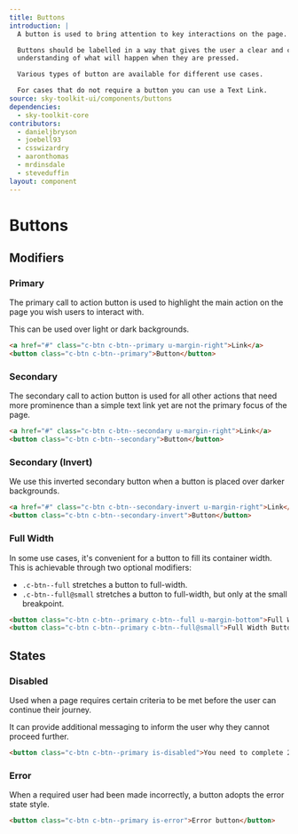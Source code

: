 ```yaml
---
title: Buttons
introduction: |
  A button is used to bring attention to key interactions on the page.

  Buttons should be labelled in a way that gives the user a clear and concise
  understanding of what will happen when they are pressed.

  Various types of button are available for different use cases.

  For cases that do not require a button you can use a Text Link.
source: sky-toolkit-ui/components/buttons
dependencies:
  - sky-toolkit-core
contributors:
  - danieljbryson
  - joebell93
  - csswizardry
  - aaronthomas
  - mrdinsdale
  - steveduffin
layout: component
---
```


# Buttons

## Modifiers

### Primary

The primary call to action button is used to highlight the main action on the
page you wish users to interact with.

This can be used over light or dark backgrounds.

```html
<a href="#" class="c-btn c-btn--primary u-margin-right">Link</a>
<button class="c-btn c-btn--primary">Button</button>
```

### Secondary

The secondary call to action button is used for all other actions that need more prominence than a simple text link yet are not the primary focus of the page.

```html
<a href="#" class="c-btn c-btn--secondary u-margin-right">Link</a>
<button class="c-btn c-btn--secondary">Button</button>
```

### Secondary (Invert)

We use this inverted secondary button when a button is placed over darker
backgrounds.

```html { "theme": "dark" }
<a href="#" class="c-btn c-btn--secondary-invert u-margin-right">Link</a>
<button class="c-btn c-btn--secondary-invert">Button</button>
```

### Full Width

In some use cases, it's convenient for a button to fill its container width.
This is achievable through two optional modifiers:

  * `.c-btn--full` stretches a button to full-width.
  * `.c-btn--full@small` stretches a button to full-width, but only at the small
    breakpoint.

```html
<button class="c-btn c-btn--primary c-btn--full u-margin-bottom">Full Width Button</button>
<button class="c-btn c-btn--primary c-btn--full@small">Full Width Button (Small)</button>
```

## States

### Disabled

Used when a page requires certain criteria to be met before the user can
continue their journey.

It can provide additional messaging to inform the user why they cannot proceed
further.

```html
<button class="c-btn c-btn--primary is-disabled">You need to complete 2 fields</button>
```

### Error

When a required user had been made incorrectly, a button adopts the error state
style.

```html
<button class="c-btn c-btn--primary is-error">Error button</button>
```